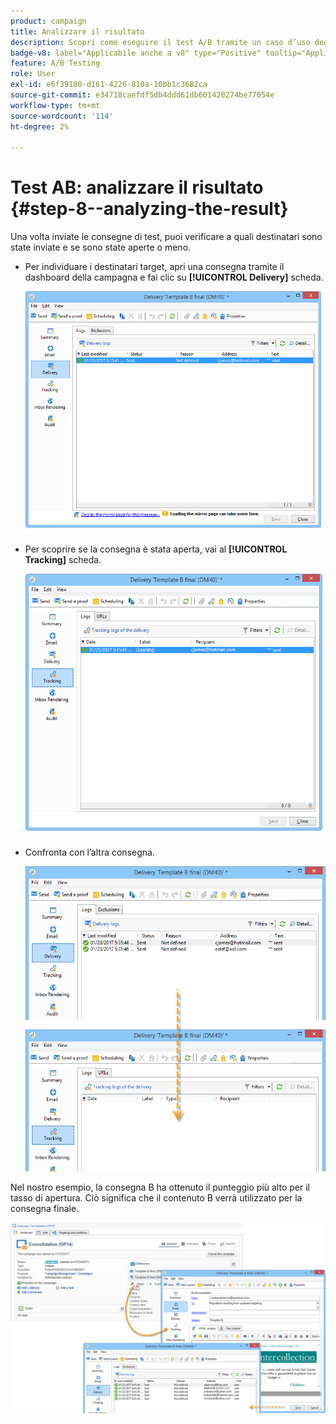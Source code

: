 ```yaml
---
product: campaign
title: Analizzare il risultato
description: Scopri come eseguire il test A/B tramite un caso d’uso dedicato
badge-v8: label="Applicabile anche a v8" type="Positive" tooltip="Applicabile anche a Campaign v8"
feature: A/B Testing
role: User
exl-id: e6f39180-d161-4226-810a-10bb1c3682ca
source-git-commit: e34718caefdf5db4ddd61db601420274be77054e
workflow-type: tm+mt
source-wordcount: '114'
ht-degree: 2%

---
```


# Test AB: analizzare il risultato {#step-8--analyzing-the-result}

Una volta inviate le consegne di test, puoi verificare a quali destinatari sono state inviate e se sono state aperte o meno.

* Per individuare i destinatari target, apri una consegna tramite il dashboard della campagna e fai clic su **[!UICONTROL Delivery]** scheda.

  ![](assets/use_case_abtesting_analysis_001.png)

* Per scoprire se la consegna è stata aperta, vai al **[!UICONTROL Tracking]** scheda.

  ![](assets/use_case_abtesting_analysis_002.png)

* Confronta con l’altra consegna.

  ![](assets/use_case_abtesting_analysis_003.png)

Nel nostro esempio, la consegna B ha ottenuto il punteggio più alto per il tasso di apertura. Ciò significa che il contenuto B verrà utilizzato per la consegna finale.

![](assets/use_case_abtesting_analysis_004.png)
